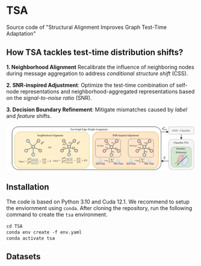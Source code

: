 # TSA
Source code of "Structural Alignment Improves Graph Test-Time Adaptation"

## How TSA tackles test-time distribution shifts?

**1. Neighborhood Alignment** Recalibrate the influence of neighboring nodes during message aggregation to address *conditional structure shift* (CSS).

**2. SNR-inspired Adjustment**: Optimize the test-time combination of self-node representations and neighborhood-aggregated representations based on the *signal-to-noise ratio* (SNR).

**3. Decision Boundary Refinement**: Mitigate mismatches caused by *label* and *feature* shifts.

![TSA image](https://github.com/Graph-COM/TSA/blob/main/images/tsa.png?raw=true)

## Installation

The code is based on Python 3.10 and Cuda 12.1. We recommend to setup the enviornment using `conda`. After cloning the repository, run the following command to create the `tsa` environment.

```
cd TSA
conda env create -f env.yaml
conda activate tsa
```

## Datasets
